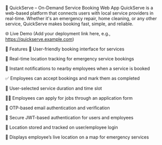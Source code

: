 🚀 QuickServe – On-Demand Service Booking Web App
QuickServe is a web-based platform that connects users with local service providers in real-time. Whether it's an emergency repair, home cleaning, or any other service, QuickServe makes booking fast, simple, and reliable.

🌐 Live Demo
(Add your deployment link here, e.g., https://quickserve.example.com)

📌 Features
🧾 User-friendly booking interface for services

📍 Real-time location tracking for emergency service bookings

🔔 Instant notifications to nearby employees when a service is booked

✅ Employees can accept bookings and mark them as completed

📅 User-selected service duration and time slot

🧑‍🔧 Employees can apply for jobs through an application form

📩 OTP-based email authentication and verification

🔐 Secure JWT-based authentication for users and employees

📍 Location stored and tracked on user/employee login

🧭 Displays employee’s live location on a map for emergency services